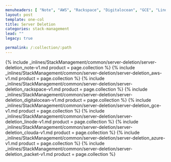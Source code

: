 ```yaml
---
menuheaders: [ "Note", "AWS", "Rackspace", "Digitalocean", "GCE", "Linode", "CloudA", "Azure", "Packet" ]
layout: post
template: one-col
title: Server Deletion
categories: stack-management
lead: ""
legacy: true

permalink: /:collection/:path
---
```





<a href="#note"></a>{% include _inlines/StackManagement/common/server-deletion/server-deletion_note-v1.md  product = page.collection %}
<a href="#aws"></a>{% include _inlines/StackManagement/common/server-deletion/server-deletion_aws-v1.md  product = page.collection %}
<a href="#rackspace"></a>{% include _inlines/StackManagement/common/server-deletion/server-deletion_rackspace-v1.md  product = page.collection %}
<a href="#digitalocean"></a>{% include _inlines/StackManagement/common/server-deletion/server-deletion_digitalocean-v1.md  product = page.collection %}
<a href="#gce"></a>{% include _inlines/StackManagement/common/server-deletion/server-deletion_gce-v1.md  product = page.collection %}
<a href="#linode"></a>{% include _inlines/StackManagement/common/server-deletion/server-deletion_linode-v1.md  product = page.collection %}
<a href="#clouda"></a>{% include _inlines/StackManagement/common/server-deletion/server-deletion_clouda-v1.md  product = page.collection %}
<a href="#azure"></a>{% include _inlines/StackManagement/common/server-deletion/server-deletion_azure-v1.md  product = page.collection %}
<a href="#packet"></a>{% include _inlines/StackManagement/common/server-deletion/server-deletion_packet-v1.md  product = page.collection %}